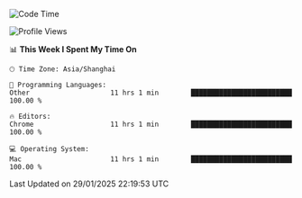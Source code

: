 <!--START_SECTION:waka-->
![Code Time](http://img.shields.io/badge/Code%20Time-3%2C411%20hrs%201%20min-blue)

![Profile Views](http://img.shields.io/badge/Profile%20Views-0-blue)

📊 **This Week I Spent My Time On** 

```text
🕑︎ Time Zone: Asia/Shanghai

💬 Programming Languages: 
Other                    11 hrs 1 min        █████████████████████████   100.00 % 

🔥 Editors: 
Chrome                   11 hrs 1 min        █████████████████████████   100.00 % 

💻 Operating System: 
Mac                      11 hrs 1 min        █████████████████████████   100.00 % 
```


 Last Updated on 29/01/2025 22:19:53 UTC
<!--END_SECTION:waka-->